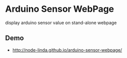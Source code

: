 Arduino Sensor WebPage
======================
display arduino sensor value on stand-alone webpage


## Demo

- http://node-linda.github.io/arduino-sensor-webpage/
